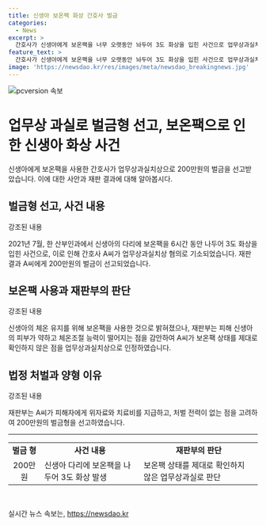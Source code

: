 ```yaml
---
title: 신생아 보온팩 화상 간호사 벌금
categories:
  - News
excerpt: >
  간호사가 신생아에게 보온팩을 너무 오랫동안 놔두어 3도 화상을 입힌 사건으로 업무상과실치상 혐의로 벌금 200만원을 선고받았다. 사고 당시 보온팩을 이불에 넣어둔 채 체온 유지를 위한 행동이지만, 재판부는 피해자의 미약한 상태와 체온조절 능력을 고려하여 업무상과실을 인정했다. 재판부는 피해자의 체온을 유지하기 위한 노력은 이해하지만, 보온팩 상태를 확인하지 않은 점을 지적했다. 피해자에 대한 위자료 및 치료비 지급과 피의자의 처벌 전력 등을 고려하여 양형 이유를 밝혔다. (단어 수: 122)
feature_text: >
  간호사가 신생아에게 보온팩을 너무 오랫동안 놔두어 3도 화상을 입힌 사건으로 업무상과실치상 혐의로 벌금 200만원을 선고받았다. 사고 당시 보온팩을 이불에 넣어둔 채 체온 유지를 위한 행동이지만, 재판부는 피해자의 미약한 상태와 체온조절 능력을 고려하여 업무상과실을 인정했다. 재판부는 피해자의 체온을 유지하기 위한 노력은 이해하지만, 보온팩 상태를 확인하지 않은 점을 지적했다. 피해자에 대한 위자료 및 치료비 지급과 피의자의 처벌 전력 등을 고려하여 양형 이유를 밝혔다. (단어 수: 122)
image: 'https://newsdao.kr/res/images/meta/newsdao_breakingnews.jpg'
---
```


<p><img src="https://newsdao.kr/res/images/meta/newsdao_breakingnews.jpg" alt="pcversion 속보" /></p>

<h1>업무상 과실로 벌금형 선고, 보온팩으로 인한 신생아 화상 사건</h1>

<p data-ke-size="size16">신생아에게 보온팩을 사용한 간호사가 업무상과실치상으로 200만원의 벌금을 선고받았습니다. 이에 대한 사안과 재판 결과에 대해 알아봅시다.</p>

<h2>벌금형 선고, 사건 내용</h2>

<p data-ke-size="size16">강조된 내용</p>

<p>2021년 7월, 한 산부인과에서 신생아의 다리에 보온팩을 6시간 동안 나두어 3도 화상을 입힌 사건으로, 이로 인해 간호사 A씨가 업무상과실치상 혐의로 기소되었습니다. 재판 결과 A씨에게 200만원의 벌금이 선고되었습니다.</p>

<h2>보온팩 사용과 재판부의 판단</h2>

<p data-ke-size="size16">강조된 내용</p>

<p>신생아의 체온 유지를 위해 보온팩을 사용한 것으로 밝혀졌으나, 재판부는 피해 신생아의 피부가 약하고 체온조절 능력이 떨어지는 점을 감안하여 A씨가 보온팩 상태를 제대로 확인하지 않은 점을 업무상과실치상으로 인정하였습니다.</p>

<h2>법정 처벌과 양형 이유</h2>

<p data-ke-size="size16">강조된 내용</p>

<p>재판부는 A씨가 피해자에게 위자료와 치료비를 지급하고, 처벌 전력이 없는 점을 고려하여 200만원의 벌금형을 선고하였습니다.</p>

<hr data-ke-style="hr1">

<table>
    <tbody>
        <tr>
            <td style="text-align: center; height: 17px;"><b>벌금 형</b></td>
            <td style="text-align: center; height: 17px;"><b>사건 내용</b></td>
            <td style="text-align: center; height: 17px;"><b>재판부의 판단</b></td>
        </tr>
        <tr>
            <td style="text-align: center;">200만원</td>
            <td>신생아 다리에 보온팩을 나두어 3도 화상 발생</td>
            <td>보온팩 상태를 제대로 확인하지 않은 업무상과실로 판단</td>
        </tr>
    </tbody>
</table>

<p data-ke-size="size16">&nbsp;</p>
실시간 뉴스 속보는, <a href="https://newsdao.kr" rel="dofollow">https://newsdao.kr</a>


